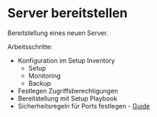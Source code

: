 # Server bereitstellen
Bereitstellung eines neuen Server.

Arbeitsschritte:
* Konfiguration im Setup Inventory
	* Setup
	* Monitoring
	* Backup
* Festlegen Zugriffsberechtigungen
* Bereitstellung mit Setup Playbook
* Sicherheitsregeln für Ports festlegen - [Guide](https://docs.bigbluebutton.org/2.2/configure-firewall.html#configure-your-firewall)